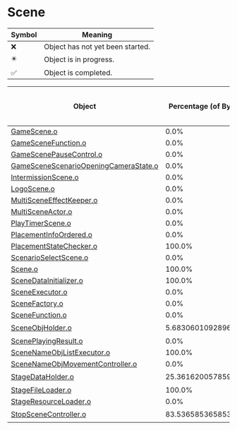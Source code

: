 # Scene
| Symbol | Meaning 
| ------------- | ------------- 
| :x: | Object has not yet been started. 
| :eight_pointed_black_star: | Object is in progress. 
| :white_check_mark: | Object is completed. 


| Object | Percentage (of Bytes) | Functions Done / Total Functions | Percentage (Functions) | Status 
| ------------- | ------------- | ------------- | ------------- | ------------- 
| [GameScene.o](https://github.com/shibbo/Petari/blob/master/docs/lib/Scene/GameScene.md) | 0.0% | 0 / 66 | 0.0% | :x: 
| [GameSceneFunction.o](https://github.com/shibbo/Petari/blob/master/docs/lib/Scene/GameSceneFunction.md) | 0.0% | 0 / 17 | 0.0% | :x: 
| [GameScenePauseControl.o](https://github.com/shibbo/Petari/blob/master/docs/lib/Scene/GameScenePauseControl.md) | 0.0% | 0 / 9 | 0.0% | :x: 
| [GameSceneScenarioOpeningCameraState.o](https://github.com/shibbo/Petari/blob/master/docs/lib/Scene/GameSceneScenarioOpeningCameraState.md) | 0.0% | 0 / 13 | 0.0% | :x: 
| [IntermissionScene.o](https://github.com/shibbo/Petari/blob/master/docs/lib/Scene/IntermissionScene.md) | 0.0% | 0 / 6 | 0.0% | :x: 
| [LogoScene.o](https://github.com/shibbo/Petari/blob/master/docs/lib/Scene/LogoScene.md) | 0.0% | 0 / 37 | 0.0% | :x: 
| [MultiSceneEffectKeeper.o](https://github.com/shibbo/Petari/blob/master/docs/lib/Scene/MultiSceneEffectKeeper.md) | 0.0% | 0 / 11 | 0.0% | :x: 
| [MultiSceneActor.o](https://github.com/shibbo/Petari/blob/master/docs/lib/Scene/MultiSceneActor.md) | 0.0% | 0 / 34 | 0.0% | :x: 
| [PlayTimerScene.o](https://github.com/shibbo/Petari/blob/master/docs/lib/Scene/PlayTimerScene.md) | 0.0% | 0 / 19 | 0.0% | :x: 
| [PlacementInfoOrdered.o](https://github.com/shibbo/Petari/blob/master/docs/lib/Scene/PlacementInfoOrdered.md) | 0.0% | 0 / 16 | 0.0% | :x: 
| [PlacementStateChecker.o](https://github.com/shibbo/Petari/blob/master/docs/lib/Scene/PlacementStateChecker.md) | 100.0% | 6 / 6 | 100.0% | :white_check_mark: 
| [ScenarioSelectScene.o](https://github.com/shibbo/Petari/blob/master/docs/lib/Scene/ScenarioSelectScene.md) | 0.0% | 0 / 50 | 0.0% | :x: 
| [Scene.o](https://github.com/shibbo/Petari/blob/master/docs/lib/Scene/Scene.md) | 100.0% | 9 / 9 | 100.0% | :white_check_mark: 
| [SceneDataInitializer.o](https://github.com/shibbo/Petari/blob/master/docs/lib/Scene/SceneDataInitializer.md) | 100.0% | 9 / 9 | 100.0% | :white_check_mark: 
| [SceneExecutor.o](https://github.com/shibbo/Petari/blob/master/docs/lib/Scene/SceneExecutor.md) | 0.0% | 0 / 19 | 0.0% | :x: 
| [SceneFactory.o](https://github.com/shibbo/Petari/blob/master/docs/lib/Scene/SceneFactory.md) | 0.0% | 0 / 4 | 0.0% | :x: 
| [SceneFunction.o](https://github.com/shibbo/Petari/blob/master/docs/lib/Scene/SceneFunction.md) | 0.0% | 0 / 21 | 0.0% | :x: 
| [SceneObjHolder.o](https://github.com/shibbo/Petari/blob/master/docs/lib/Scene/SceneObjHolder.md) | 5.683060109289618% | 5 / 9 | 55.55555555555556% | :eight_pointed_black_star: 
| [ScenePlayingResult.o](https://github.com/shibbo/Petari/blob/master/docs/lib/Scene/ScenePlayingResult.md) | 0.0% | 0 / 8 | 0.0% | :x: 
| [SceneNameObjListExecutor.o](https://github.com/shibbo/Petari/blob/master/docs/lib/Scene/SceneNameObjListExecutor.md) | 100.0% | 5 / 5 | 100.0% | :white_check_mark: 
| [SceneNameObjMovementController.o](https://github.com/shibbo/Petari/blob/master/docs/lib/Scene/SceneNameObjMovementController.md) | 0.0% | 0 / 20 | 0.0% | :x: 
| [StageDataHolder.o](https://github.com/shibbo/Petari/blob/master/docs/lib/Scene/StageDataHolder.md) | 25.36162005785921% | 18 / 51 | 35.294117647058826% | :eight_pointed_black_star: 
| [StageFileLoader.o](https://github.com/shibbo/Petari/blob/master/docs/lib/Scene/StageFileLoader.md) | 100.0% | 6 / 6 | 100.0% | :white_check_mark: 
| [StageResourceLoader.o](https://github.com/shibbo/Petari/blob/master/docs/lib/Scene/StageResourceLoader.md) | 0.0% | 0 / 2 | 0.0% | :x: 
| [StopSceneController.o](https://github.com/shibbo/Petari/blob/master/docs/lib/Scene/StopSceneController.md) | 83.53658536585365% | 7 / 9 | 77.77777777777779% | :eight_pointed_black_star: 
